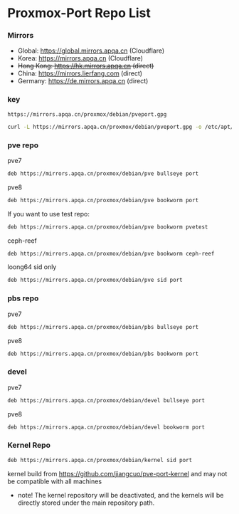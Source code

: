 # Proxmox-Port  Repo List

### Mirrors

- Global: https://global.mirrors.apqa.cn (Cloudflare)
- Korea: https://mirrors.apqa.cn (Cloudflare)
- ~~Hong Kong: https://hk.mirrors.apqa.cn (direct)~~
- China: https://mirrors.lierfang.com (direct)
- Germany: https://de.mirrors.apqa.cn (direct)

### key 

    https://mirrors.apqa.cn/proxmox/debian/pveport.gpg
    
   ```bash
   curl -L https://mirrors.apqa.cn/proxmox/debian/pveport.gpg -o /etc/apt/trusted.gpg.d/pveport.gpg
```

### pve repo
  
pve7

   ```bash
   deb https://mirrors.apqa.cn/proxmox/debian/pve bullseye port
   ```

pve8

   ```bash
   deb https://mirrors.apqa.cn/proxmox/debian/pve bookworm port
   ```
If you want to use test repo:

   ```bash
   deb https://mirrors.apqa.cn/proxmox/debian/pve bookworm pvetest
   ```
ceph-reef
   ```bash
   deb https://mirrors.apqa.cn/proxmox/debian/pve bookworm ceph-reef
   ```


loong64  sid only

   ```bash
   deb https://mirrors.apqa.cn/proxmox/debian/pve sid port
   ```

### pbs repo

pve7

   ```bash
   deb https://mirrors.apqa.cn/proxmox/debian/pbs bullseye port
   ```

pve8

   ```bash
   deb https://mirrors.apqa.cn/proxmox/debian/pbs bookworm port
   ```


### devel

pve7

   ```bash
   deb https://mirrors.apqa.cn/proxmox/debian/devel bullseye port
   ```

pve8

   ```bash
   deb https://mirrors.apqa.cn/proxmox/debian/devel bookworm port
   ```

### Kernel Repo

   ```bash
   deb https://mirrors.apqa.cn/proxmox/debian/kernel sid port
   ```
kernel build from https://github.com/jiangcuo/pve-port-kernel and may not be compatible with all machines

* note! The kernel repository will be deactivated, and the kernels will be directly stored under the main repository path.
